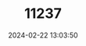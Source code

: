 ---
title: "11237"
category: "Lampsilis higginsii"
draft: false
date: 2024-02-22 13:03:50
languages:
  English: ["Higgins' Eye Pearly Mussel"]
---